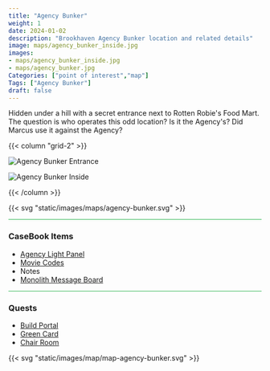 ```yaml
---
title: "Agency Bunker"
weight: 1
date: 2024-01-02
description: "Brookhaven Agency Bunker location and related details"
image: maps/agency_bunker_inside.jpg
images: 
- maps/agency_bunker_inside.jpg
- maps/agency_bunker.jpg
Categories: ["point of interest","map"]
Tags: ["Agency Bunker"]
draft: false
--- 
```


Hidden under a hill with a secret entrance next to Rotten Robie's Food Mart. The question is who operates this odd location? Is it the Agency's? Did Marcus use it against the Agency? 

{{< column "grid-2" >}}

![Agency Bunker Entrance](/images/maps/agency_bunker.jpg)

![Agency Bunker Inside](/images/maps/agency_bunker_inside.jpg)

{{< /column >}}

{{< svg "static/images/maps/agency-bunker.svg" >}}

<hr style="background-color: #28b44c" size=8>

### CaseBook Items

- [Agency Light Panel](/casebook/light_panel/)
- [Movie Codes](/casebook/movie_codes/)
- Notes
- [Monolith Message Board](/casebook/monoliths/details/#agency-bunker-message-board-outside)

<hr style="background-color: #28b44c" size=8>

### Quests

- [Build Portal](/lore/quests/#build-portal)
- [Green Card](/lore/special_tools/#green-key-card)
- [Chair Room](/lore/quests/#chair-room)


{{< svg "static/images/map/map-agency-bunker.svg" >}}